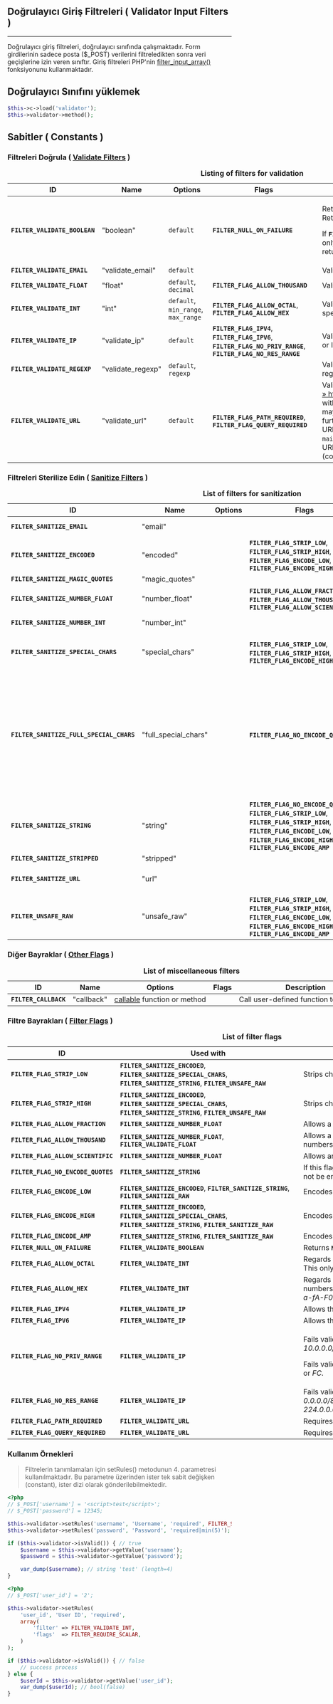 
## Doğrulayıcı Giriş Filtreleri ( Validator Input Filters )

------

Doğrulayıcı giriş filtreleri, doğrulayıcı sınıfında çalışmaktadır. Form girdilerinin sadece posta ($_POST) verilerini filtreledikten sonra veri geçişlerine izin veren sınıftır. Giriş filtreleri PHP'nin <a href="http://php.net/manual/tr/function.filter-input-array.php" target="_blank">filter_input_array()</a> fonksiyonunu kullanmaktadır.

## Doğrulayıcı Sınıfını yüklemek

```php
$this->c->load('validator');
$this->validator->method();
```

## Sabitler ( Constants )

### Filtreleri Doğrula ( <a href="http://php.net/manual/tr/filter.filters.flags.php" target="_blank">Validate Filters</a> )

<table style="min-width:1100px">
<caption><strong>Listing of filters for validation</strong></caption>

<thead>
<tr>
<th>ID</th>
<th>Name</th>
<th>Options</th>
<th>Flags</th>
<th>Description</th>
</tr>

</thead>

<tbody class="tbody">
<tr>
<td><strong><code>FILTER_VALIDATE_BOOLEAN</code></strong></td>
<td>"boolean"</td>
<td>
 <code class="parameter">default</code>
</td>
<td>
  <strong><code>FILTER_NULL_ON_FAILURE</code></strong>
</td>
<td>
 <p class="para">
  Returns <strong><code>TRUE</code></strong> for "1", "true", "on" and "yes".
  Returns <strong><code>FALSE</code></strong> otherwise.
 </p>
 <p class="para">
  If <strong><code>FILTER_NULL_ON_FAILURE</code></strong> is set, <strong><code>FALSE</code></strong> is
  returned only for "0", "false", "off", "no", and "", and
  <strong><code>NULL</code></strong> is returned for all non-boolean values.
 </p>
</td>
</tr>

<tr>
<td><strong><code>FILTER_VALIDATE_EMAIL</code></strong></td>
<td>"validate_email"</td>
<td>
 <code class="parameter">default</code>
</td>
<td class="empty">&nbsp;</td>
<td>Validates value as e-mail.</td>
</tr>

<tr>
<td><strong><code>FILTER_VALIDATE_FLOAT</code></strong></td>
<td>"float"</td>
<td>
 <code class="parameter">default</code>,
 <code class="parameter">decimal</code>
</td>
<td>
 <strong><code>FILTER_FLAG_ALLOW_THOUSAND</code></strong>
</td>
<td>Validates value as float.</td>
</tr>

<tr>
<td><strong><code>FILTER_VALIDATE_INT</code></strong></td>
<td>"int"</td>
<td>
 <code class="parameter">default</code>,
 <code class="parameter">min_range</code>,
 <code class="parameter">max_range</code>
</td>
<td>
 <strong><code>FILTER_FLAG_ALLOW_OCTAL</code></strong>,
 <strong><code>FILTER_FLAG_ALLOW_HEX</code></strong>
</td>
<td>Validates value as integer, optionally from the specified range.</td>
</tr>

<tr>
<td><strong><code>FILTER_VALIDATE_IP</code></strong></td>
<td>"validate_ip"</td>
<td>
 <code class="parameter">default</code>
</td>
<td>
 <strong><code>FILTER_FLAG_IPV4</code></strong>,
 <strong><code>FILTER_FLAG_IPV6</code></strong>,
 <strong><code>FILTER_FLAG_NO_PRIV_RANGE</code></strong>,
 <strong><code>FILTER_FLAG_NO_RES_RANGE</code></strong>
</td>
<td>
 Validates value as IP address, optionally only IPv4 or IPv6 or not
 from private or reserved ranges.
</td>
</tr>

<tr>
<td><strong><code>FILTER_VALIDATE_REGEXP</code></strong></td>
<td>"validate_regexp"</td>
<td>
 <code class="parameter">default</code>,
 <code class="parameter">regexp</code>
</td>
<td class="empty">&nbsp;</td>
<td>
 Validates value against <code class="parameter">regexp</code>, a
 <a class="link" target="_blank" href="http://php.net/manual/tr/book.pcre.php">Perl-compatible</a> regular expression.
</td>
</tr>

<tr>
<td><strong><code>FILTER_VALIDATE_URL</code></strong></td>
<td>"validate_url"</td>
<td>
 <code class="parameter">default</code>
</td>
<td>
 <strong><code>FILTER_FLAG_PATH_REQUIRED</code></strong>,
 <strong><code>FILTER_FLAG_QUERY_REQUIRED</code></strong>
</td>
<td>Validates value as URL (according to <a class="link external" href="http://www.faqs.org/rfcs/rfc2396">»&nbsp;http://www.faqs.org/rfcs/rfc2396</a>), optionally with required components. Beware a valid URL may not specify the HTTP protocol <code class="parameter">http://</code> so further validation may be required to determine the URL uses an expected protocol, e.g. <code class="parameter">ssh://</code> or <code class="parameter">mailto:</code>. Note that the function will only find ASCII URLs to be valid; internationalized domain names (containing non-ASCII characters) will fail.</td>
</tr>

</tbody>

</table>

### Filtreleri Sterilize Edin ( <a href="http://php.net/manual/tr/filter.filters.sanitize.php" target="_blank">Sanitize Filters</a> )

<table style="min-width:1100px">
<caption><strong>List of filters for sanitization</strong></caption>

<thead>
<tr>
<th>ID</th>
<th>Name</th>
<th>Options</th>
<th>Flags</th>
<th>Description</th>
</tr>

</thead>

<tbody class="tbody">
<tr>
<td><strong><code>FILTER_SANITIZE_EMAIL</code></strong></td>
<td>"email"</td>
<td class="empty">&nbsp;</td>
<td class="empty">&nbsp;</td>
<td>
 Remove all characters except letters, digits and
 <em>!#$%&amp;'*+-/=?^_`{|}~@.[]</em>.
</td>
</tr>

<tr>
<td><strong><code>FILTER_SANITIZE_ENCODED</code></strong></td>
<td>"encoded"</td>
<td class="empty">&nbsp;</td>
<td>
 <strong><code>FILTER_FLAG_STRIP_LOW</code></strong>,
 <strong><code>FILTER_FLAG_STRIP_HIGH</code></strong>,
 <strong><code>FILTER_FLAG_ENCODE_LOW</code></strong>,
 <strong><code>FILTER_FLAG_ENCODE_HIGH</code></strong>
</td>
<td>URL-encode string, optionally strip or encode special characters.</td>
</tr>

<tr>
<td><strong><code>FILTER_SANITIZE_MAGIC_QUOTES</code></strong></td>
<td>"magic_quotes"</td>
<td class="empty">&nbsp;</td>
<td class="empty">&nbsp;</td>
<td>Apply <span class="function"><a class="function" target="_blank" href="http://php.net/manual/tr/function.addslashes.php">addslashes()</a></span>.</td>
</tr>

<tr>
<td><strong><code>FILTER_SANITIZE_NUMBER_FLOAT</code></strong></td>
<td>"number_float"</td>
<td class="empty">&nbsp;</td>
<td>
 <strong><code>FILTER_FLAG_ALLOW_FRACTION</code></strong>,
 <strong><code>FILTER_FLAG_ALLOW_THOUSAND</code></strong>,
 <strong><code>FILTER_FLAG_ALLOW_SCIENTIFIC</code></strong>
</td>
<td>
 Remove all characters except digits, <em>+-</em> and
 optionally <em>.,eE</em>.
</td>
</tr>

<tr>
<td><strong><code>FILTER_SANITIZE_NUMBER_INT</code></strong></td>
<td>"number_int"</td>
<td class="empty">&nbsp;</td>
<td class="empty">&nbsp;</td>
<td>
 Remove all characters except digits, plus and minus sign.
</td>
</tr>

<tr>
<td><strong><code>FILTER_SANITIZE_SPECIAL_CHARS</code></strong></td>
<td>"special_chars"</td>
<td class="empty">&nbsp;</td>
<td>
 <strong><code>FILTER_FLAG_STRIP_LOW</code></strong>,
 <strong><code>FILTER_FLAG_STRIP_HIGH</code></strong>,
 <strong><code>FILTER_FLAG_ENCODE_HIGH</code></strong>
</td>
<td>
 HTML-escape <em>'"&lt;&gt;&amp;</em> and characters with
 ASCII value less than 32, optionally strip or encode other special
 characters.
</td>
</tr>

<tr>
<td><strong><code>FILTER_SANITIZE_FULL_SPECIAL_CHARS</code></strong></td>
<td>"full_special_chars"</td>
<td class="empty">&nbsp;</td>
<td>
 <strong><code>FILTER_FLAG_NO_ENCODE_QUOTES</code></strong>,
</td>
<td>
 Equivalent to calling <span class="function"><a class="function" target="_blank" href="http://php.net/manual/tr/function.htmlspecialchars.php">htmlspecialchars()</a></span> with <strong><code>ENT_QUOTES</code></strong> set. Encoding quotes can
 be disabled by setting <strong><code>FILTER_FLAG_NO_ENCODE_QUOTES</code></strong>. Like <span class="function"><a class="function" target="_blank" href="http://php.net/manual/tr/function.htmlspecialchars.php">htmlspecialchars()</a></span>, this
 filter is aware of the <a class="link" target="_blank" href="http://php.net/manual/tr/ini.core.php#ini.default-charset">default_charset</a> and if a sequence of bytes is detected that
 makes up an invalid character in the current character set then the entire string is rejected resulting in a 0-length string.
 When using this filter as a default filter, see the warning below about setting the default flags to 0.
</td>
</tr>

<tr>
<td><strong><code>FILTER_SANITIZE_STRING</code></strong></td>
<td>"string"</td>
<td class="empty">&nbsp;</td>
<td>
 <strong><code>FILTER_FLAG_NO_ENCODE_QUOTES</code></strong>,
 <strong><code>FILTER_FLAG_STRIP_LOW</code></strong>,
 <strong><code>FILTER_FLAG_STRIP_HIGH</code></strong>,
 <strong><code>FILTER_FLAG_ENCODE_LOW</code></strong>,
 <strong><code>FILTER_FLAG_ENCODE_HIGH</code></strong>,
 <strong><code>FILTER_FLAG_ENCODE_AMP</code></strong>
</td>
<td>Strip tags, optionally strip or encode special characters.</td>
</tr>

<tr>
<td><strong><code>FILTER_SANITIZE_STRIPPED</code></strong></td>
<td>"stripped"</td>
<td class="empty">&nbsp;</td>
<td class="empty">&nbsp;</td>
<td>Alias of "string" filter.</td>
</tr>

<tr>
<td><strong><code>FILTER_SANITIZE_URL</code></strong></td>
<td>"url"</td>
<td class="empty">&nbsp;</td>
<td class="empty">&nbsp;</td>
<td>
 Remove all characters except letters, digits and
 <em>$-_.+!*'(),{}|\\^~[]`&lt;&gt;#%";/?:@&amp;=</em>.
</td>
</tr>

<tr>
<td><strong><code>FILTER_UNSAFE_RAW</code></strong></td>
<td>"unsafe_raw"</td>
<td class="empty">&nbsp;</td>
<td>
 <strong><code>FILTER_FLAG_STRIP_LOW</code></strong>,
 <strong><code>FILTER_FLAG_STRIP_HIGH</code></strong>,
 <strong><code>FILTER_FLAG_ENCODE_LOW</code></strong>,
 <strong><code>FILTER_FLAG_ENCODE_HIGH</code></strong>,
 <strong><code>FILTER_FLAG_ENCODE_AMP</code></strong>
</td>
<td>
 Do nothing, optionally strip or encode special characters. This
 filter is also aliased to <strong><code>FILTER_DEFAULT</code></strong>.
</td>
</tr>

</tbody>

</table>

### Diğer Bayraklar ( <a href="http://php.net/manual/tr/filter.filters.misc.php" target="_blank">Other Flags</a> )

<table style="min-width:1100px">
<caption><strong>List of miscellaneous filters</strong></caption>

<thead>
<tr>
<th>ID</th>
<th>Name</th>
<th>Options</th>
<th>Flags</th>
<th>Description</th>
</tr>

</thead>

<tbody class="tbody">
<tr>
<td><strong><code>FILTER_CALLBACK</code></strong></td>
<td>"callback"</td>
<td><span class="type"><a class="type callable" target="_blank" href="http://php.net/manual/tr/language.types.callable.php">callable</a></span> function or method</td>
<td class="empty">&nbsp;</td>
<td>Call user-defined function to filter data.</td>
</tr>

</tbody>

</table>

### Filtre Bayrakları ( <a href="http://php.net/manual/tr/filter.filters.flags.php" target="_blank">Filter Flags</a> )

<table style="min-width:1100px">
<caption><strong>List of filter flags</strong></caption>

 <thead>
  <tr>
   <th>ID</th>
   <th>Used with</th>
   <th>Description</th>
  </tr>

 </thead>

 <tbody class="tbody">
  <tr>
   <td><strong><code>FILTER_FLAG_STRIP_LOW</code></strong></td>
   <td>
    <strong><code>FILTER_SANITIZE_ENCODED</code></strong>,
    <strong><code>FILTER_SANITIZE_SPECIAL_CHARS</code></strong>,
    <strong><code>FILTER_SANITIZE_STRING</code></strong>,
    <strong><code>FILTER_UNSAFE_RAW</code></strong>
   </td>
   <td>
    Strips characters that has a numerical value &lt;32.
   </td>
  </tr>

  <tr>
   <td><strong><code>FILTER_FLAG_STRIP_HIGH</code></strong></td>
   <td>
    <strong><code>FILTER_SANITIZE_ENCODED</code></strong>,
    <strong><code>FILTER_SANITIZE_SPECIAL_CHARS</code></strong>,
    <strong><code>FILTER_SANITIZE_STRING</code></strong>,
    <strong><code>FILTER_UNSAFE_RAW</code></strong>
   </td>
   <td>
    Strips characters that has a numerical value &gt;127.
   </td>
  </tr>

  <tr>
   <td><strong><code>FILTER_FLAG_ALLOW_FRACTION</code></strong></td>
   <td>
    <strong><code>FILTER_SANITIZE_NUMBER_FLOAT</code></strong>
   </td>
   <td>
    Allows a period (<em>.</em>) as a fractional separator in
    numbers.
   </td>
  </tr>

  <tr>
   <td><strong><code>FILTER_FLAG_ALLOW_THOUSAND</code></strong></td>
   <td>
    <strong><code>FILTER_SANITIZE_NUMBER_FLOAT</code></strong>,
    <strong><code>FILTER_VALIDATE_FLOAT</code></strong>
   </td>
   <td>
    Allows a comma (<em>,</em>) as a thousands separator in
    numbers.
   </td>
  </tr>

  <tr>
   <td><strong><code>FILTER_FLAG_ALLOW_SCIENTIFIC</code></strong></td>
   <td>
    <strong><code>FILTER_SANITIZE_NUMBER_FLOAT</code></strong>
   </td>
   <td>
    Allows an <em>e</em> or <em>E</em> for scientific
    notation in numbers.
   </td>
  </tr>

  <tr>
   <td><strong><code>FILTER_FLAG_NO_ENCODE_QUOTES</code></strong></td>
   <td>
    <strong><code>FILTER_SANITIZE_STRING</code></strong>
   </td>
   <td>
    If this flag is present, single (<em>'</em>) and double
    (<em>"</em>) quotes will not be encoded.
   </td>
  </tr>

  <tr>
   <td><strong><code>FILTER_FLAG_ENCODE_LOW</code></strong></td>
   <td>
    <strong><code>FILTER_SANITIZE_ENCODED</code></strong>,
    <strong><code>FILTER_SANITIZE_STRING</code></strong>,
    <strong><code>FILTER_SANITIZE_RAW</code></strong>
   </td>
   <td>
    Encodes all characters with a numerical value &lt;32.
   </td>
  </tr>

  <tr>
   <td><strong><code>FILTER_FLAG_ENCODE_HIGH</code></strong></td>
   <td>
    <strong><code>FILTER_SANITIZE_ENCODED</code></strong>,
    <strong><code>FILTER_SANITIZE_SPECIAL_CHARS</code></strong>,
    <strong><code>FILTER_SANITIZE_STRING</code></strong>,
    <strong><code>FILTER_SANITIZE_RAW</code></strong>
   </td>
   <td>
    Encodes all characters with a numerical value &gt;127.
   </td>
  </tr>

  <tr>
   <td><strong><code>FILTER_FLAG_ENCODE_AMP</code></strong></td>
   <td>
    <strong><code>FILTER_SANITIZE_STRING</code></strong>,
    <strong><code>FILTER_SANITIZE_RAW</code></strong>
   </td>
   <td>
    Encodes ampersands (<em>&amp;</em>).
   </td>
  </tr>

  <tr>
   <td><strong><code>FILTER_NULL_ON_FAILURE</code></strong></td>
   <td>
    <strong><code>FILTER_VALIDATE_BOOLEAN</code></strong>
   </td>
   <td>
    Returns <strong><code>NULL</code></strong> for unrecognized boolean values.
   </td>
  </tr>

  <tr>
   <td><strong><code>FILTER_FLAG_ALLOW_OCTAL</code></strong></td>
   <td>
    <strong><code>FILTER_VALIDATE_INT</code></strong>
   </td>
   <td>
    Regards inputs starting with a zero (<em>0</em>) as octal
    numbers. This only allows the succeeding digits to be
    <em>0-7</em>.
   </td>
  </tr>

  <tr>
   <td><strong><code>FILTER_FLAG_ALLOW_HEX</code></strong></td>
   <td>
    <strong><code>FILTER_VALIDATE_INT</code></strong>
   </td>
   <td>
    Regards inputs starting with <em>0x</em> or
    <em>0X</em> as hexadecimal numbers. This only allows
    succeeding characters to be <em>a-fA-F0-9</em>.
   </td>
  </tr>

  <tr>
   <td><strong><code>FILTER_FLAG_IPV4</code></strong></td>
   <td>
    <strong><code>FILTER_VALIDATE_IP</code></strong>
   </td>
   <td>
    Allows the IP address to be in IPv4 format.
   </td>
  </tr>

  <tr>
   <td><strong><code>FILTER_FLAG_IPV6</code></strong></td>
   <td>
    <strong><code>FILTER_VALIDATE_IP</code></strong>
   </td>
   <td>
    Allows the IP address to be in IPv6 format.
   </td>
  </tr>

  <tr>
   <td><strong><code>FILTER_FLAG_NO_PRIV_RANGE</code></strong></td>
   <td>
    <strong><code>FILTER_VALIDATE_IP</code></strong>
   </td>
   <td>
    <p class="para">
     Fails validation for the following private IPv4 ranges:
     <em>10.0.0.0/8</em>, <em>172.16.0.0/12</em> and
     <em>192.168.0.0/16</em>.
    </p>
    <p class="para">
     Fails validation for the IPv6 addresses starting with
     <em>FD</em> or <em>FC</em>.
    </p>
   </td>
  </tr>

  <tr>
   <td><strong><code>FILTER_FLAG_NO_RES_RANGE</code></strong></td>
   <td>
    <strong><code>FILTER_VALIDATE_IP</code></strong>
   </td>
   <td>
    Fails validation for the following reserved IPv4 ranges:
    <em>0.0.0.0/8</em>, <em>169.254.0.0/16</em>,
    <em>192.0.2.0/24</em> and <em>224.0.0.0/4</em>.
    This flag does not apply to IPv6 addresses.
   </td>
  </tr>

  <tr>
   <td><strong><code>FILTER_FLAG_PATH_REQUIRED</code></strong></td>
   <td>
    <strong><code>FILTER_VALIDATE_URL</code></strong>
   </td>
   <td>
    Requires the <acronym title="Uniform Resource Locator">URL</acronym> to contain a path part.
   </td>
  </tr>

  <tr>
   <td><strong><code>FILTER_FLAG_QUERY_REQUIRED</code></strong></td>
   <td>
    <strong><code>FILTER_VALIDATE_URL</code></strong>
   </td>
   <td>
    Requires the <acronym title="Uniform Resource Locator">URL</acronym> to contain a query string.
   </td>
  </tr>

 </tbody>

</table>

### Kullanım Örnekleri

<blockquote>Filtrelerin tanımlamaları için setRules() metodunun 4. parametresi kullanılmaktadır. Bu parametre üzerinden ister tek sabit değişken (constant), ister dizi olarak gönderilebilmektedir.</blockquote>

```php
<?php
// $_POST['username'] = '<script>test</script>';
// $_POST['password'] = 12345;

$this->validator->setRules('username', 'Username', 'required', FILTER_SANITIZE_STRIPPED);
$this->validator->setRules('password', 'Password', 'required|min(5)');

if ($this->validator->isValid()) { // true
    $username = $this->validator->getValue('username');
    $password = $this->validator->getValue('password');

    var_dump($username); // string 'test' (length=4)
}
```

```php
<?php
// $_POST['user_id'] = '2';

$this->validator->setRules(
    'user_id', 'User ID', 'required',
    array(
        'filter' => FILTER_VALIDATE_INT,
        'flags'  => FILTER_REQUIRE_SCALAR,
    )
);

if ($this->validator->isValid()) { // false
    // success process
} else {
    $userId = $this->validator->getValue('user_id');
    var_dump($userId); // bool(false)
}
```